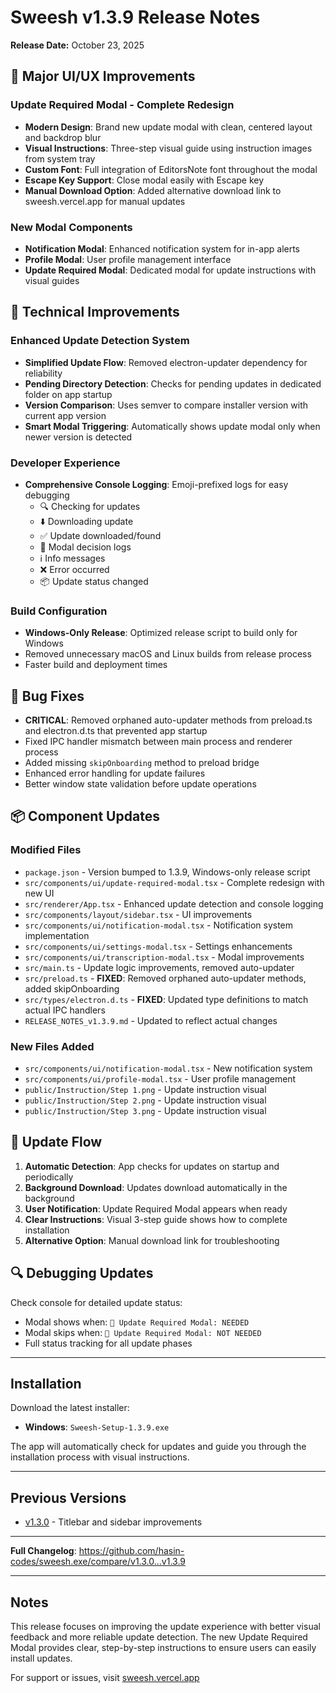 # Sweesh v1.3.9 Release Notes

**Release Date:** October 23, 2025

## 🎨 Major UI/UX Improvements

### Update Required Modal - Complete Redesign
- **Modern Design**: Brand new update modal with clean, centered layout and backdrop blur
- **Visual Instructions**: Three-step visual guide using instruction images from system tray
- **Custom Font**: Full integration of EditorsNote font throughout the modal
- **Escape Key Support**: Close modal easily with Escape key
- **Manual Download Option**: Added alternative download link to sweesh.vercel.app for manual updates

### New Modal Components
- **Notification Modal**: Enhanced notification system for in-app alerts
- **Profile Modal**: User profile management interface
- **Update Required Modal**: Dedicated modal for update instructions with visual guides

## 🔧 Technical Improvements

### Enhanced Update Detection System
- **Simplified Update Flow**: Removed electron-updater dependency for reliability
- **Pending Directory Detection**: Checks for pending updates in dedicated folder on app startup
- **Version Comparison**: Uses semver to compare installer version with current app version
- **Smart Modal Triggering**: Automatically shows update modal only when newer version is detected

### Developer Experience
- **Comprehensive Console Logging**: Emoji-prefixed logs for easy debugging
  - 🔍 Checking for updates
  - ⬇️ Downloading update
  - ✅ Update downloaded/found
  - 🔔 Modal decision logs
  - ℹ️ Info messages
  - ❌ Error occurred
  - 📦 Update status changed

### Build Configuration
- **Windows-Only Release**: Optimized release script to build only for Windows
- Removed unnecessary macOS and Linux builds from release process
- Faster build and deployment times

## 🐛 Bug Fixes
- **CRITICAL**: Removed orphaned auto-updater methods from preload.ts and electron.d.ts that prevented app startup
- Fixed IPC handler mismatch between main process and renderer process
- Added missing `skipOnboarding` method to preload bridge
- Enhanced error handling for update failures
- Better window state validation before update operations

## 📦 Component Updates

### Modified Files
- `package.json` - Version bumped to 1.3.9, Windows-only release script
- `src/components/ui/update-required-modal.tsx` - Complete redesign with new UI
- `src/renderer/App.tsx` - Enhanced update detection and console logging
- `src/components/layout/sidebar.tsx` - UI improvements
- `src/components/ui/notification-modal.tsx` - Notification system implementation
- `src/components/ui/settings-modal.tsx` - Settings enhancements
- `src/components/ui/transcription-modal.tsx` - Modal improvements
- `src/main.ts` - Update logic improvements, removed auto-updater
- `src/preload.ts` - **FIXED**: Removed orphaned auto-updater methods, added skipOnboarding
- `src/types/electron.d.ts` - **FIXED**: Updated type definitions to match actual IPC handlers
- `RELEASE_NOTES_v1.3.9.md` - Updated to reflect actual changes

### New Files Added
- `src/components/ui/notification-modal.tsx` - New notification system
- `src/components/ui/profile-modal.tsx` - User profile management
- `public/Instruction/Step 1.png` - Update instruction visual
- `public/Instruction/Step 2.png` - Update instruction visual
- `public/Instruction/Step 3.png` - Update instruction visual

## 🎯 Update Flow

1. **Automatic Detection**: App checks for updates on startup and periodically
2. **Background Download**: Updates download automatically in the background
3. **User Notification**: Update Required Modal appears when ready
4. **Clear Instructions**: Visual 3-step guide shows how to complete installation
5. **Alternative Option**: Manual download link for troubleshooting

## 🔍 Debugging Updates

Check console for detailed update status:
- Modal shows when: `🔔 Update Required Modal: NEEDED`
- Modal skips when: `🔔 Update Required Modal: NOT NEEDED`
- Full status tracking for all update phases

---

## Installation

Download the latest installer:
- **Windows**: `Sweesh-Setup-1.3.9.exe`

The app will automatically check for updates and guide you through the installation process with visual instructions.

---

## Previous Versions
- [v1.3.0](./RELEASE_NOTES_v1.3.0.md) - Titlebar and sidebar improvements

---

**Full Changelog**: https://github.com/hasin-codes/sweesh.exe/compare/v1.3.0...v1.3.9

---

## Notes

This release focuses on improving the update experience with better visual feedback and more reliable update detection. The new Update Required Modal provides clear, step-by-step instructions to ensure users can easily install updates.

For support or issues, visit [sweesh.vercel.app](https://sweesh.vercel.app)
